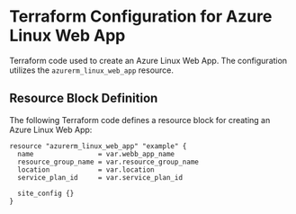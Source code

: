 # Terraform Configuration for Azure Linux Web App

Terraform code used to create an Azure Linux Web App. 
The configuration utilizes the `azurerm_linux_web_app` resource.

## Resource Block Definition

The following Terraform code defines a resource block for creating an Azure Linux Web App:

```hcl
resource "azurerm_linux_web_app" "example" {
  name                = var.webb_app_name
  resource_group_name = var.resource_group_name
  location            = var.location
  service_plan_id     = var.service_plan_id

  site_config {}
}
```
